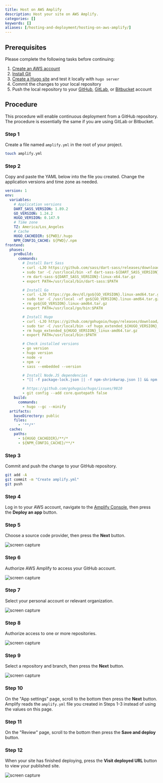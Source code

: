 ```yaml
---
title: Host on AWS Amplify
description: Host your site on AWS Amplify.
categories: []
keywords: []
aliases: [/hosting-and-deployment/hosting-on-aws-amplify/]
---
```


## Prerequisites

Please complete the following tasks before continuing:

1. [Create an AWS account]
1. [Install Git]
1. [Create a Hugo site] and test it locally with `hugo server`
1. Commit the changes to your local repository
1. Push the local repository to your [GitHub], [GitLab], or [Bitbucket] account

[Bitbucket]: https://bitbucket.org/product
[Create a Hugo site]: /getting-started/quick-start/
[Create an AWS account]: https://aws.amazon.com/resources/create-account/
[GitHub]: https://github.com
[GitLab]: https://about.gitlab.com/
[Install Git]: https://git-scm.com/book/en/v2/Getting-Started-Installing-Git

## Procedure

This procedure will enable continuous deployment from a GitHub repository. The procedure is essentially the same if you are using GitLab or Bitbucket.

### Step 1

Create a file named `amplify.yml` in the root of your project.

```sh
touch amplify.yml
```

### Step 2

Copy and paste the YAML below into the file you created. Change the application versions and time zone as needed.

```yaml {file="amplify.yml" copy=true}
version: 1
env:
  variables:
    # Application versions
    DART_SASS_VERSION: 1.89.2
    GO_VERSION: 1.24.2
    HUGO_VERSION: 0.147.9
    # Time zone
    TZ: America/Los_Angeles
    # Cache
    HUGO_CACHEDIR: ${PWD}/.hugo
    NPM_CONFIG_CACHE: ${PWD}/.npm
frontend:
  phases:
    preBuild:
      commands:
        # Install Dart Sass
        - curl -LJO https://github.com/sass/dart-sass/releases/download/${DART_SASS_VERSION}/dart-sass-${DART_SASS_VERSION}-linux-x64.tar.gz
        - sudo tar -C /usr/local/bin -xf dart-sass-${DART_SASS_VERSION}-linux-x64.tar.gz
        - rm dart-sass-${DART_SASS_VERSION}-linux-x64.tar.gz
        - export PATH=/usr/local/bin/dart-sass:$PATH

        # Install Go
        - curl -LJO https://go.dev/dl/go${GO_VERSION}.linux-amd64.tar.gz
        - sudo tar -C /usr/local -xf go${GO_VERSION}.linux-amd64.tar.gz
        - rm go${GO_VERSION}.linux-amd64.tar.gz
        - export PATH=/usr/local/go/bin:$PATH

        # Install Hugo
        - curl -LJO https://github.com/gohugoio/hugo/releases/download/v${HUGO_VERSION}/hugo_extended_${HUGO_VERSION}_linux-amd64.tar.gz
        - sudo tar -C /usr/local/bin -xf hugo_extended_${HUGO_VERSION}_linux-amd64.tar.gz
        - rm hugo_extended_${HUGO_VERSION}_linux-amd64.tar.gz
        - export PATH=/usr/local/bin:$PATH

        # Check installed versions
        - go version
        - hugo version
        - node -v
        - npm -v
        - sass --embedded --version

        # Install Node.JS dependencies
        - "[[ -f package-lock.json || -f npm-shrinkwrap.json ]] && npm ci --prefer-offline || true"

        # https://github.com/gohugoio/hugo/issues/9810
        - git config --add core.quotepath false
    build:
      commands:
        - hugo --gc --minify
  artifacts:
    baseDirectory: public
    files:
      - '**/*'
  cache:
    paths:
      - ${HUGO_CACHEDIR}/**/*
      - ${NPM_CONFIG_CACHE}/**/*
```

### Step 3

Commit and push the change to your GitHub repository.

```sh
git add -A
git commit -m "Create amplify.yml"
git push
```

### Step 4

Log in to your AWS account, navigate to the [Amplify Console], then press the  **Deploy an app** button.

[Amplify Console]: https://console.aws.amazon.com/amplify/apps

### Step 5

Choose a source code provider, then press the **Next** button.

  ![screen capture](amplify-step-05.png)

### Step 6

Authorize AWS Amplify to access your GitHub account.

  ![screen capture](amplify-step-06.png)

### Step 7

Select your personal account or relevant organization.

  ![screen capture](amplify-step-07.png)

### Step 8

Authorize access to one or more repositories.

  ![screen capture](amplify-step-08.png)

### Step 9

Select a repository and branch, then press the **Next** button.

  ![screen capture](amplify-step-09.png)

### Step 10

On the "App settings" page, scroll to the bottom then press the **Next** button. Amplify reads the `amplify.yml` file you created in Steps 1-3 instead of using the values on this page.

### Step 11

On the "Review" page, scroll to the bottom then press the **Save and deploy** button.

### Step 12

When your site has finished deploying, press the **Visit deployed URL** button to view your published site.

  ![screen capture](amplify-step-11.png)
